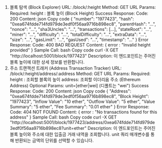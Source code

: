 1. 블록 탐색 (Block Explorer)
URL: /block/:height
Method: GET
URL Params:
Required:
height : 블록 높이 (Block Height)
Success Response:
Code: 200
Content:
json
Copy code
{
  "number": "1977423",
  "hash": "0xea674fdde714fd979de3edf0f56aa9716b898ec8",
  "parentHash": "...",
  "nonce": "...",
  "sha3Uncles": "...",
  "transactions": [...],
  "stateRoot": "...",
  "miner": "...",
  "difficulty": "...",
  "totalDifficulty": "...",
  "extraData": "...",
  "size": "...",
  "gasLimit": "...",
  "gasUsed": "...",
  "timestamp": "..."
}
Error Response:
Code: 400 BAD REQUEST
Content: { error : "Invalid height provided" }
Sample Call:
bash
Copy code
curl -X GET "http://localhost:5001/block/1977423"
Description:
이 엔드포인트는 주어진 블록 높이에 대한 상세 정보를 반환합니다.
2. 주소 트랜잭션 트래커 (Address Transaction Tracker)
URL: /block/:height/address/:address
Method: GET
URL Params:
Required:
height : 조회할 블록의 높이
address: 조회할 이더리움 주소 (Ethereum Address)
Optional Params:
unit=[ether|wei] (디폴트는 "wei")
Success Response:
Code: 200
Content:
json
Copy code
{
  "Address": "0xea674fdde714fd979de3edf0f56aa9716b898ec8",
  "Block Height": "1977423",
  "Inflow Value": "10 ether",
  "Outflow Value": "5 ether",
  "Value Summary": "5 ether",
  "Fee Summary": "0.01 ether"
}
Error Response:
Code: 404 NOT FOUND
Content: { error : "No transactions found for this address" }
Sample Call:
bash
Copy code
curl -X GET "http://localhost:5001/block/1977423/address/0xea674fdde714fd979de3edf0f56aa9716b898ec8?unit=ether"
Description:
이 엔드포인트는 주어진 블록 높이와 주소에 대한 입출금 거래 내역을 조회합니다. unit 쿼리 매개변수를 통해 반환되는 금액의 단위를 선택할 수 있습니다.